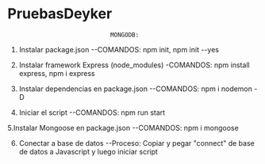 # PruebasDeyker
                                 MONGODB:

1. Instalar package.json
--COMANDOS: npm init, npm init --yes

2. Instalar framework Express (node_modules)
-COMANDOS: npm install express, npm i express

3. Instalar dependencias en package.json 
--COMANDOS: npm i nodemon -D

4. Iniciar el script
--COMANDOS: npm run start

5.Instalar Mongoose en package.json
--COMANDOS: npm i mongoose

6. Conectar a base de datos 
--Proceso: Copiar y pegar "connect" de base de datos a Javascript 
y luego iniciar script  
